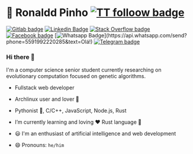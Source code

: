 # :robot: Ronaldd Pinho  [![TT folloow badge](https://img.shields.io/badge/-Follow%20me-2888BA?style=flat-square&logo=Twitter&logoColor=white)](https://twitter.com/ronalddpinho?ref_src=twsrc%5Etfw)

<!-- [![Github Badge](https://img.shields.io/badge/-Github-000?style=flat&logo=Github&logoColor=white&link=https://github.com/pinho)](https://github.com/pinho) -->
[![Gitlab badge](https://img.shields.io/badge/Gitlab-433175?style=flat&logo=Gitlab&labelColor=433175&link=https://gitlab.com/ronalddpinho)](https://gitlab.com/ronalddpinho)
[![Linkedin Badge](https://img.shields.io/badge/-LinkedIn-blue?style=flat&logo=Linkedin&logoColor=white&link=https://www.linkedin.com/in/ronalddpinho/)](https://www.linkedin.com/in/ronalddpinho/)
[![Stack Overflow badge](https://img.shields.io/badge/-Stack%20Overflow-FE7A16?style=flat&logo=StackOverflow&logoColor=white&labelColor=FE7A16)](https://stackoverflow.com/users/11047429/konn)
[![Facebook badge](https://img.shields.io/badge/-Facebook-1877F2?style=flat&logo=Facebook&logoColor=white&labelColor=1877F2&link=https://facebook.com/ronald.pinho.2)](https://facebook.com/ronald.pinho.2)
[![Whatsapp Badge](https://img.shields.io/badge/-Whatsapp-4CA143?style=flat&labelColor=4CA143&logo=whatsapp&logoColor=white&link=https://api.whatsapp.com/send?phone=5591992220285&text=Olá!)](https://api.whatsapp.com/send?phone=5591992220285&text=Olá!)
[![Telegram badge](https://img.shields.io/badge/-Telegram-101025?style=flat&logo=Telegram&logoColor=white&labelColor=101025&link==https://t.me/ronalddpinho)](https://t.me/ronalddpinho)

### Hi there 👋

I'm a computer science senior student currently
researching on evolutionary computation focused on genetic algorithms.

- Fullstack web developer

- Archlinux user and lover :blue_heart:

- Pythonist :snake:, C/C++, JavaScript, Node.js, Rust

- I’m currently learning and loving :heart: Rust language :crab:

- :smiley: I'm an enthusiast of artificial intelligence and web development

- 😄 Pronouns: `he/him`
